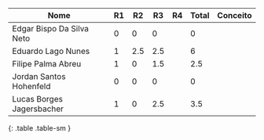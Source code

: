 | Nome                      | R1 | R2  | R3  | R4 | Total | Conceito |
|---------------------------|----|-----|-----|----|-------|----------|
| Edgar Bispo Da Silva Neto | 0  | 0   | 0   |    | 0     |          |
| Eduardo Lago Nunes        | 1  | 2.5 | 2.5 |    | 6     |          |
| Filipe Palma Abreu        | 1  | 0   | 1.5 |    | 2.5   |          |
| Jordan Santos Hohenfeld   | 0  | 0   | 0   |    | 0     |          |
| Lucas Borges Jagersbacher | 1  | 0   | 2.5 |    | 3.5   |          |
{: .table .table-sm }
